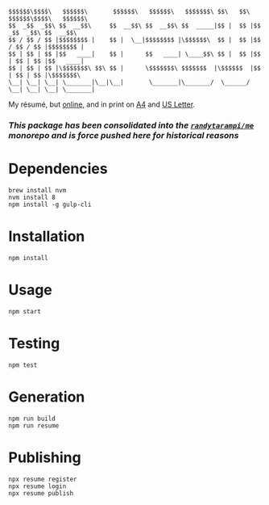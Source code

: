 ```plaintext
$$$$$$\$$$$\   $$$$$$\       $$$$$$\   $$$$$$\   $$$$$$$\ $$\   $$\ $$$$$$\$$$$\   $$$$$$\  
$$  _$$  _$$\ $$  __$$\     $$  __$$\ $$  __$$\ $$  _____|$$ |  $$ |$$  _$$  _$$\ $$  __$$\ 
$$ / $$ / $$ |$$$$$$$$ |    $$ |  \__|$$$$$$$$ |\$$$$$$\  $$ |  $$ |$$ / $$ / $$ |$$$$$$$$ |
$$ | $$ | $$ |$$   ____|    $$ |      $$   ____| \____$$\ $$ |  $$ |$$ | $$ | $$ |$$   ____|
$$ | $$ | $$ |\$$$$$$$\ $$\ $$ |      \$$$$$$$\ $$$$$$$  |\$$$$$$  |$$ | $$ | $$ |\$$$$$$$\ 
\__| \__| \__| \_______|\__|\__|       \_______|\_______/  \______/ \__| \__| \__| \_______|
```

My résumé, but [online](http://www.randytarampi.ca/resume), and in print on [A4](https://github.com/randytarampi/me.resume/raw/master/a4.pdf) and [US Letter](https://github.com/randytarampi/me.resume/raw/master/letter.pdf).

### *This package has been consolidated into the [`randytarampi/me`](https://github.com/randytarampi/me/tree/master/packages/resume) monorepo and is force pushed here for historical reasons*

# Dependencies

```
brew install nvm
nvm install 8
npm install -g gulp-cli
```

# Installation

```
npm install
```

# Usage

```
npm start
```

# Testing

```
npm test
```

# Generation

```
npm run build
npm run resume
```

# Publishing

```
npx resume register
npx resume login
npx resume publish
```
